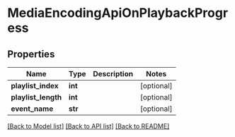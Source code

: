 # MediaEncodingApiOnPlaybackProgress

## Properties
Name | Type | Description | Notes
------------ | ------------- | ------------- | -------------
**playlist_index** | **int** |  | [optional] 
**playlist_length** | **int** |  | [optional] 
**event_name** | **str** |  | [optional] 

[[Back to Model list]](../README.md#documentation-for-models) [[Back to API list]](../README.md#documentation-for-api-endpoints) [[Back to README]](../README.md)

